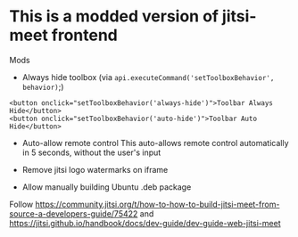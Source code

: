 # This is a modded version of jitsi-meet frontend
Mods
- Always hide toolbox (via `api.executeCommand('setToolboxBehavior', behavior)`;)
```
<button onclick="setToolboxBehavior('always-hide')">Toolbar Always Hide</button>
<button onclick="setToolboxBehavior('auto-hide')">Toolbar Auto Hide</button>
```
- Auto-allow remote control
This auto-allows remote control automatically in 5 seconds, without the user's input

- Remove jitsi logo watermarks on iframe

- Allow manually building Ubuntu .deb package

Follow https://community.jitsi.org/t/how-to-how-to-build-jitsi-meet-from-source-a-developers-guide/75422
and
https://jitsi.github.io/handbook/docs/dev-guide/dev-guide-web-jitsi-meet
